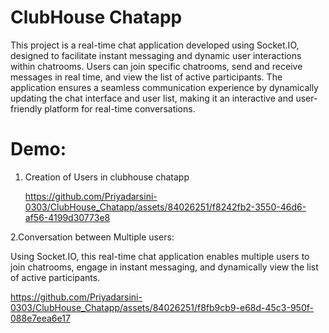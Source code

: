 # ClubHouse Chatapp

This project is a real-time chat application developed using Socket.IO, designed to facilitate instant messaging and dynamic user interactions within chatrooms. Users can join specific chatrooms, send and receive messages in real time, and view the list of active participants. The application ensures a seamless communication experience by dynamically updating the chat interface and user list, making it an interactive and user-friendly platform for real-time conversations.


# Demo:

1. Creation of Users in clubhouse chatapp
   
   https://github.com/Priyadarsini-0303/ClubHouse_Chatapp/assets/84026251/f8242fb2-3550-46d6-af56-4199d30773e8

   





2.Conversation between Multiple users:
                    
  Using Socket.IO, this real-time chat application enables multiple users to join chatrooms, engage in instant messaging, and dynamically view the list of active participants.


   https://github.com/Priyadarsini-0303/ClubHouse_Chatapp/assets/84026251/f8fb9cb9-e68d-45c3-950f-088e7eea6e17

                
